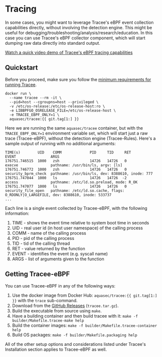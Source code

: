 # Tracing

In some cases, you might want to leverage Tracee's eBPF event collection
capabilities directly, without involving the detection engine. This might be
useful for debugging/troubleshooting/analysis/research/education. In this case
you can use Tracee's eBPF collector component, which will start dumping raw
data directly into standard output.

[Watch a quick video demo of Tracee's eBPF tracing capabilities](https://youtu.be/WTqE2ae257o)

## Quickstart

Before you proceed, make sure you follow the [minimum requirements for running Tracee](../install/prerequisites.md).

```shell
docker run \
  --name tracee --rm -it \
  --pid=host --cgroupns=host --privileged \
  -v /etc/os-release:/etc/os-release-host:ro \
  -e LIBBPFGO_OSRELEASE_FILE=/etc/os-release-host \
  -e TRACEE_EBPF_ONLY=1 \
  aquasec/tracee:{{ git.tag[1:] }}
```

Here we are running the same `aquasec/tracee` container, but with the `TRACEE_EBPF_ONLY=1`
environment variable set, which will start just a raw trace (Tracee-eBPF), without the
detection engine (Tracee-Rules). Here's a sample output of running with no
additional arguments:

```
TIME(s)        UID    COMM             PID     TID     RET             EVENT                ARGS
176751.746515  1000   zsh              14726   14726   0               execve               pathname: /usr/bin/ls, argv: [ls]
176751.746772  1000   zsh              14726   14726   0               security_bprm_check  pathname: /usr/bin/ls, dev: 8388610, inode: 777
176751.747044  1000   ls               14726   14726  -2               access               pathname: /etc/ld.so.preload, mode: R_OK
176751.747077  1000   ls               14726   14726   0               security_file_open   pathname: /etc/ld.so.cache, flags: O_RDONLY|O_LARGEFILE, dev: 8388610, inode: 533737
...
```

Each line is a single event collected by Tracee-eBPF, with the following
information:

1. TIME - shows the event time relative to system boot time in seconds
2. UID - real user id (in host user namespace) of the calling process
3. COMM - name of the calling process
4. PID - pid of the calling process
5. TID - tid of the calling thread
6. RET - value returned by the function
7. EVENT - identifies the event (e.g. syscall name)
8. ARGS - list of arguments given to the function

## Getting Tracee-eBPF

You can use Tracee-eBPF in any of the following ways:

1. Use the docker image from Docker Hub: `aquasec/tracee:{{ git.tag[1:] }}` with the `trace` sub-command.
2. Download from the [GitHub Releases](https://github.com/aquasecurity/tracee/releases) (`tracee.tar.gz`).
3. Build the executable from source using `make`.
4. Have a building container and then build tracee with it: `make -f builder/Makefile.tracee-make help`
5. Build the container images: `make -f builder/Makefile.tracee-container help`
6. Build OS packages: `make -f builder/Makefile.packaging help`

All of the other setup options and considerations listed under Tracee's
Installation section applies to Tracee-eBPF as well.
